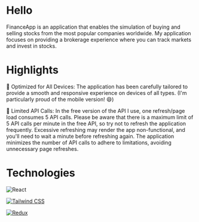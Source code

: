 # Hello

FinanceApp is an application that enables the simulation of buying and selling stocks from the most popular companies worldwide. My application focuses on providing a brokerage experience where you can track markets and invest in stocks.

# Highlights

🚀 Optimized for All Devices: The application has been carefully tailored to provide a smooth and responsive experience on devices of all types. (I'm particularly proud of the mobile version! 😄)

🔄 Limited API Calls: In the free version of the API I use, one refresh/page load consumes 5 API calls. Please be aware that there is a maximum limit of 5 API calls per minute in the free API, so try not to refresh the application frequently. Excessive refreshing may render the app non-functional, and you'll need to wait a minute before refreshing again. The application minimizes the number of API calls to adhere to limitations, avoiding unnecessary page refreshes.

# Technologies

![React](https://img.shields.io/badge/-ReactJs-gray?logo=react&logoColor=61DAFB&style=for-the-badge)

[![Tailwind CSS](https://img.shields.io/badge/Tailwind%20CSS-0F172A?style=for-the-badge&logo=tailwind-css&logoColor=white)](https://tailwindcss.com/)

[![Redux](https://img.shields.io/badge/Redux-764ABC?style=for-the-badge&logo=redux&logoColor=white)](https://redux.js.org/)
